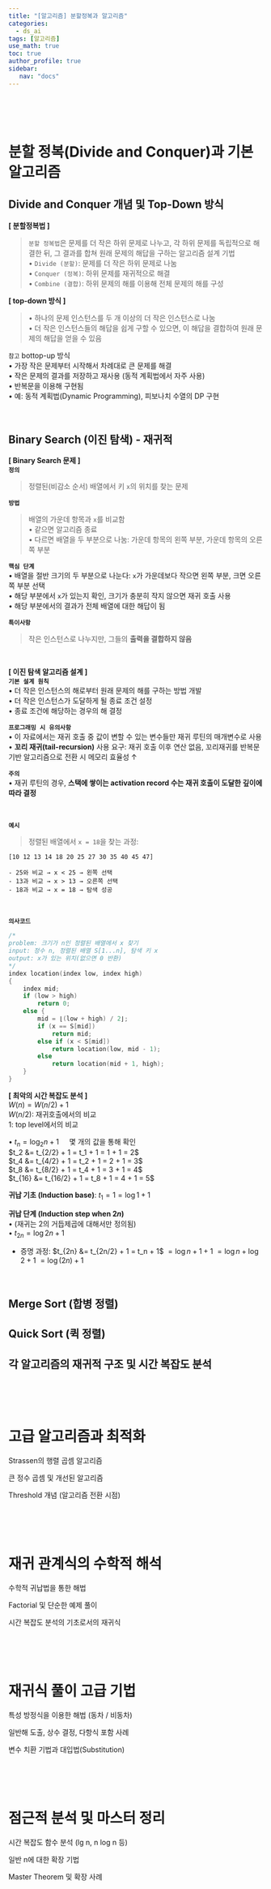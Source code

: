 ```yaml
---
title: "[알고리즘] 분할정복과 알고리즘"
categories:
  - ds_ai
tags: [알고리즘]
use_math: true
toc: true
author_profile: true 
sidebar:
   nav: "docs"
---
```

<br>
<br>
<br>


# 분할 정복(Divide and Conquer)과 기본 알고리즘

## Divide and Conquer 개념 및 Top-Down 방식

**[ 분할정복법 ]**
> `분할 정복법`은 문제를 더 작은 하위 문제로 나누고, 각 하위 문제를 독립적으로 해결한 뒤, 그 결과를 합쳐 원래 문제의 해답을 구하는 알고리즘 설계 기법<br>
• `Divide (분할)`: 문제를 더 작은 하위 문제로 나눔<br>
• `Conquer (정복)`: 하위 문제를 재귀적으로 해결<br>
• `Combine (결합)`: 하위 문제의 해를 이용해 전체 문제의 해를 구성


**[ top-down 방식 ]**<br>
> • 하나의 문제 인스턴스를 두 개 이상의 더 작은 인스턴스로 나눔<br>
• 더 작은 인스턴스들의 해답을 쉽게 구할 수 있으면, 이 해답을 결합하여 원래 문제의 해답을 얻을 수 있음

`참고` bottop-up 방식<br>
• 가장 작은 문제부터 시작해서 차례대로 큰 문제를 해결<br>
• 작은 문제의 결과를 저장하고 재사용 (동적 계획법에서 자주 사용)<br>
• 반복문을 이용해 구현됨<br>
• 예: 동적 계획법(Dynamic Programming), 피보나치 수열의 DP 구현


<br>

## Binary Search (이진 탐색) - 재귀적

**[ Binary Search 문제 ]**<br>
**`정의`**  
> 정렬된(비감소 순서) 배열에서 키 `x`의 위치를 찾는 문제

**`방법`** 
> 배열의 가운데 항목과 `x`를 비교함<br>
• 같으면 알고리즘 종료<br>
• 다르면 배열을 두 부분으로 나눔: 가운데 항목의 왼쪽 부분, 가운데 항목의 오른쪽 부분

**`핵심 단계`**  <br>
• 배열을 절반 크기의 두 부분으로 나눈다: `x`가 가운데보다 작으면 왼쪽 부분, 크면 오른쪽 부분 선택 <br>
• 해당 부분에서 `x`가 있는지 확인, 크기가 충분히 작지 않으면 재귀 호출 사용  <br>
• 해당 부분에서의 결과가 전체 배열에 대한 해답이 됨

**`특이사항`**  
> 작은 인스턴스로 나누지만, 그들의 **출력을 결합하지 않음**

<br>

**[ 이진 탐색 알고리즘 설계 ]**<br>
**`기본 설계 원칙`**  <br>
• 더 작은 인스턴스의 해로부터 원래 문제의 해를 구하는 방법 개발  <br>
• 더 작은 인스턴스가 도달하게 될 종료 조건 설정  <br>
• 종료 조건에 해당하는 경우의 해 결정

**`프로그래밍 시 유의사항`**<br>
• 이 자료에서는 재귀 호출 중 값이 변할 수 있는 변수들만 재귀 루틴의 매개변수로 사용<br>
• **꼬리 재귀(tail-recursion)** 사용 요구: 재귀 호출 이후 연산 없음, 꼬리재귀를 반복문 기반 알고리즘으로 전환 시 메모리 효율성 ↑

**`주의`**<br>
• 재귀 루틴의 경우, **스택에 쌓이는 activation record 수는 재귀 호출이 도달한 깊이에 따라 결정**

<br>

**`예시`**

> 정렬된 배열에서 `x = 18`을 찾는 과정:

```
[10 12 13 14 18 20 25 27 30 35 40 45 47]

- 25와 비교 → x < 25 → 왼쪽 선택
- 13과 비교 → x > 13 → 오른쪽 선택
- 18과 비교 → x = 18 → 탐색 성공
```

<br>

**`의사코드`**

```c
/*
problem: 크기가 n인 정렬된 배열에서 x 찾기
input: 정수 n, 정렬된 배열 S[1...n], 탐색 키 x 
output: x가 있는 위치(없으면 0 반환)
*/
index location(index low, index high)
{
    index mid;
    if (low > high)
        return 0;
    else {
        mid = ⌊(low + high) / 2⌋;
        if (x == S[mid])
            return mid;
        else if (x < S[mid])
            return location(low, mid - 1);
        else
            return location(mid + 1, high);
    }
}
```


**[ 최악의 시간 복잡도 분석 ]**<br>
$W(n) = W(n/2) + 1$<br>
$W(n/2)$: 재귀호출에서의 비교<br>
$1$: top level에서의 비교


• $t_n = \log_2 n + 1 \quad$ 몇 개의 값을 통해 확인<br>
$t_2 &= t_{2/2} + 1 = t_1 + 1 = 1 + 1 = 2$<br>
$t_4 &= t_{4/2} + 1 = t_2 + 1 = 2 + 1 = 3$<br>
$t_8 &= t_{8/2} + 1 = t_4 + 1 = 3 + 1 = 4$<br>
$t_{16} &= t_{16/2} + 1 = t_8 + 1 = 4 + 1 = 5$


**귀납 기초 (Induction base)**: $t_1 = 1 = \log 1 + 1$

**귀납 단계 (Induction step when $2n$)**  
• (재귀는 2의 거듭제곱에 대해서만 정의됨)  
• $t_{2n} = \log 2n + 1$

- 증명 과정:
$t_{2n} &= t_{2n/2} + 1 = t_n + 1$
$= \log n + 1 + 1$
$= \log n + \log 2 + 1$
$= \log(2n) + 1$




<br>


## Merge Sort (합병 정렬)

## Quick Sort (퀵 정렬)

## 각 알고리즘의 재귀적 구조 및 시간 복잡도 분석


<br>
<br>
<br>

# 고급 알고리즘과 최적화
Strassen의 행렬 곱셈 알고리즘

큰 정수 곱셈 및 개선된 알고리즘

Threshold 개념 (알고리즘 전환 시점)


<br>
<br>
<br>

# 재귀 관계식의 수학적 해석
수학적 귀납법을 통한 해법

Factorial 및 단순한 예제 풀이

시간 복잡도 분석의 기초로서의 재귀식


<br>
<br>
<br>

# 재귀식 풀이 고급 기법

특성 방정식을 이용한 해법 (동차 / 비동차)

일반해 도출, 상수 결정, 다항식 포함 사례

변수 치환 기법과 대입법(Substitution)


<br>
<br>
<br>

# 점근적 분석 및 마스터 정리


시간 복잡도 함수 분석 (lg n, n log n 등)

일반 n에 대한 확장 기법

Master Theorem 및 확장 사례

